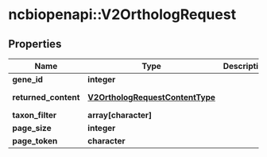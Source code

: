 # ncbiopenapi::V2OrthologRequest


## Properties
Name | Type | Description | Notes
------------ | ------------- | ------------- | -------------
**gene_id** | **integer** |  | [optional] 
**returned_content** | [**V2OrthologRequestContentType**](v2OrthologRequestContentType.md) |  | [optional] [Enum: ] 
**taxon_filter** | **array[character]** |  | [optional] 
**page_size** | **integer** |  | [optional] 
**page_token** | **character** |  | [optional] 



